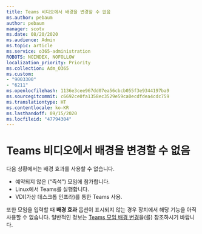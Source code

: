 ```yaml
---
title: Teams 비디오에서 배경을 변경할 수 없음
ms.author: pebaum
author: pebaum
manager: scotv
ms.date: 08/20/2020
ms.audience: Admin
ms.topic: article
ms.service: o365-administration
ROBOTS: NOINDEX, NOFOLLOW
localization_priority: Priority
ms.collection: Adm_O365
ms.custom:
- "9003300"
- "6211"
ms.openlocfilehash: 1136e3cee967dd07ea56cbcb055f3e9344197ba9
ms.sourcegitcommit: c6692ce0fa1358ec3529e59ca0ecdfdea4cdc759
ms.translationtype: HT
ms.contentlocale: ko-KR
ms.lasthandoff: 09/15/2020
ms.locfileid: "47794304"
---
```

# <a name="cant-change-background-in-teams-video"></a>Teams 비디오에서 배경을 변경할 수 없음

다음 상황에서는 배경 효과를 사용할 수 없습니다.

- 예약되지 않은 (“즉석") 모임에 참가합니다.
- Linux에서 Teams를 실행합니다.
- VDI(가상 데스크톱 인프라)를 통한 Teams 사용.

또한 모임을 입력할 때 **배경 효과** 옵션이 표시되지 않는 경우 장치에서 해당 기능을 아직 사용할 수 없습니다. 일반적인 정보는 [Teams 모임 배경 변경](https://support.microsoft.com/office/change-your-background-for-a-teams-meeting-f77a2381-443a-499d-825e-509a140f4780)을(를) 참조하시기 바랍니다.